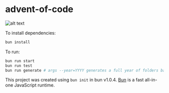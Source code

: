 # advent-of-code

![alt text](https://cdn-media-1.freecodecamp.org/images/1*1ANazAUq9SFVVzx4U7vyZA.jpeg)

To install dependencies:

```bash
bun install
```

To run:

```bash
bun run start
bun run test     
bun run generate # args --year=YYYY generates a full year of folders based on the ./template
```

This project was created using `bun init` in bun v1.0.4. [Bun](https://bun.sh) is a fast all-in-one JavaScript runtime.
